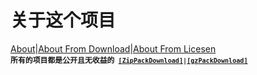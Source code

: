 # 关于这个项目
[About](av10492/about.htm)|[About From Download](av10492/about.htm?download)|[About From Licesen](av10492/about.htm?licesen)<br>
<b><code>所有的项目都是公开且无收益的<code><b>
[[ZipPackDownload]](https://github.com/SykeB/SykeB.github.io/archive/refs/heads/main.zip)|[[gzPackDownload]]()
